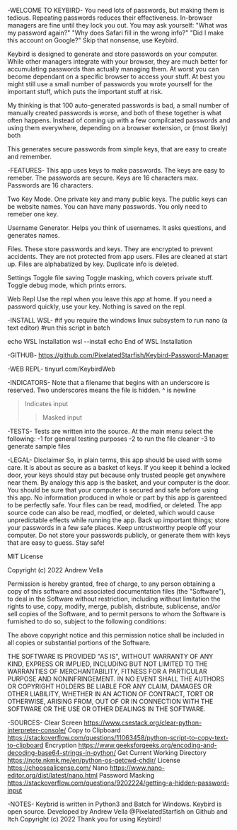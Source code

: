 
-WELCOME TO KEYBIRD-
You need lots of passwords, but making them is tedious.
Repeating passwords reduces their effectiveness.
In-browser managers are fine until they lock you out.
You may ask yourself:
"What was my password again?"
"Why does Safari fill in the wrong info?"
"Did I make this account on Google?"
Skip that nonsense, use Keybird.

Keybird is designed to generate
and store passwords on your computer.
While other managers integrate with your browser,
they are much better for accumulating passwords
than actually managing them. At worst you can become
dependant on a specific browser to access your stuff.
At best you might still use a small number of passwords
you wrote yourself for the important stuff,
which puts the important stuff at risk.

My thinking is that 100 auto-generated passwords is bad,
a small number of manually created passwords is worse,
and both of these together is what often happens.
Instead of coming up with a few compilcated
passwords and using them everywhere,
depending on a browser extension,
or (most likely) both

This generates secure passwords from simple keys,
that are easy to create and remember.

-FEATURES-
This app uses keys to make passwords.
The keys are easy to remeber.
The passwords are secure.
Keys are 16 characters max.
Passwords are 16 characters.

Two Key Mode.
One private key and many public keys.
The public keys can be website names.
You can have many passwords.
You only need to remeber one key.

Username Generator.
Helps you think of usernames.
It asks questions, and generates names.

Files.
These store passwords and keys.
They are encrypted to prevent accidents.
They are not protected from app users.
Files are cleaned at start up.
Files are alphabatized by key.
Duplicate info is deleted.

Settings
Toggle file saving
Toggle masking, which covers private stuff.
Toggle debug mode, which prints errors.

Web Repl
Use the repl when you leave this app at home.
If you need a password quickly, use your key.
Nothing is saved on the repl.


-INSTALL WSL-
#if you require the windows linux subsystem to run nano (a text editor)
#run this script in batch

echo WSL Installation
wsl --install
echo End of WSL Installation


-GITHUB-
https://github.com/PixelatedStarfish/Keybird-Password-Manager

-WEB REPL-
tinyurl.com/KeybirdWeb

-INDICATORS-
Note that a filename that begins with an underscore is reserved.
Two underscores means the file is hidden.
^ is newline
> Indicates input
>> Masked input

-TESTS-
Tests are written into the source.
At the main menu select the following:
-1 for general testing purposes
-2 to run the file cleaner
-3 to generate sample files

-LEGAL-
Disclaimer
So, in plain terms, this app should be used with some
care. It is about as secure as a basket of keys. If
you keep it behind a locked door, your keys should
stay put because only trusted people get anywhere near
them. By analogy this app is the basket, and your computer
is the door. You should be sure that your computer
is secured and safe before using this app. No information
produced in whole or part by this app is garenteed
to be perfectly safe. Your files can be read, modified,
or deleted. The app source code can also be read, modfied,
or deleted, which would cause unpredictable effects
while running the app. Back up important things; store
your passwords in a few safe places. Keep untrustworthy
people off your computer. Do not store your passwords
publicly, or generate them with keys that are easy
to guess. Stay safe!

MIT License

Copyright (c) 2022 Andrew Vella

Permission is hereby granted, free of charge, to any person obtaining
a copy of this software and associated documentation files (the "Software"),
to deal in the Software without restriction, including without limitation the
rights to use, copy, modify, merge, publish, distribute, sublicense, and/or
sell copies of the Software, and to permit persons to whom the Software is furnished
to do so, subject to the following conditions:

The above copyright notice and this permission notice shall be included in all copies
or substantial portions of the Software.

THE SOFTWARE IS PROVIDED "AS IS", WITHOUT WARRANTY OF ANY KIND, EXPRESS OR IMPLIED,
INCLUDING BUT NOT LIMITED TO THE WARRANTIES OF MERCHANTABILITY, FITNESS FOR A PARTICULAR
PURPOSE AND NONINFRINGEMENT. IN NO EVENT SHALL THE AUTHORS OR COPYRIGHT HOLDERS BE LIABLE
FOR ANY CLAIM, DAMAGES OR OTHER LIABILITY, WHETHER IN AN ACTION OF CONTRACT, TORT OR OTHERWISE,
ARISING FROM, OUT OF OR IN CONNECTION WITH THE SOFTWARE OR THE USE OR OTHER DEALINGS IN THE
SOFTWARE.

-SOURCES-
Clear Screen
https://www.csestack.org/clear-python-interpreter-console/
Copy to Clipboard
https://stackoverflow.com/questions/11063458/python-script-to-copy-text-to-clipboard
Encryption
https://www.geeksforgeeks.org/encoding-and-decoding-base64-strings-in-python/
Get Current Working Directory
https://note.nkmk.me/en/python-os-getcwd-chdir/
 License
 https://choosealicense.com/
Nano
https://www.nano-editor.org/dist/latest/nano.html
Password Masking
https://stackoverflow.com/questions/9202224/getting-a-hidden-password-input

-NOTES-
Keybrid is written in Python3 and Batch for Windows.
Keybird is open source.
Developed by Andrew Vella
@PixelatedStarfish on Github and Itch
Copyright (c) 2022
Thank you for using Keybird!





























































































